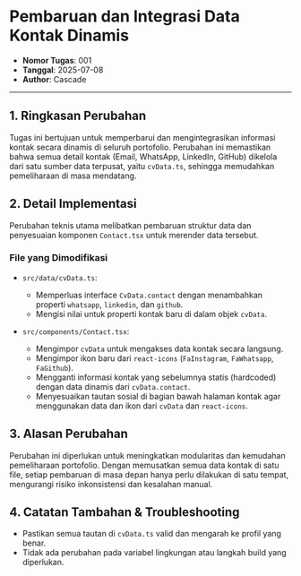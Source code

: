 # Pembaruan dan Integrasi Data Kontak Dinamis

- **Nomor Tugas**: 001
- **Tanggal**: 2025-07-08
- **Author**: Cascade

---

## 1. Ringkasan Perubahan

Tugas ini bertujuan untuk memperbarui dan mengintegrasikan informasi kontak secara dinamis di seluruh portofolio. Perubahan ini memastikan bahwa semua detail kontak (Email, WhatsApp, LinkedIn, GitHub) dikelola dari satu sumber data terpusat, yaitu `cvData.ts`, sehingga memudahkan pemeliharaan di masa mendatang.

## 2. Detail Implementasi

Perubahan teknis utama melibatkan pembaruan struktur data dan penyesuaian komponen `Contact.tsx` untuk merender data tersebut.

### File yang Dimodifikasi

- `src/data/cvData.ts`: 
  - Memperluas interface `CvData.contact` dengan menambahkan properti `whatsapp`, `linkedin`, dan `github`.
  - Mengisi nilai untuk properti kontak baru di dalam objek `cvData`.

- `src/components/Contact.tsx`:
  - Mengimpor `cvData` untuk mengakses data kontak secara langsung.
  - Mengimpor ikon baru dari `react-icons` (`FaInstagram`, `FaWhatsapp`, `FaGithub`).
  - Mengganti informasi kontak yang sebelumnya statis (hardcoded) dengan data dinamis dari `cvData.contact`.
  - Menyesuaikan tautan sosial di bagian bawah halaman kontak agar menggunakan data dan ikon dari `cvData` dan `react-icons`.

## 3. Alasan Perubahan

Perubahan ini diperlukan untuk meningkatkan modularitas dan kemudahan pemeliharaan portofolio. Dengan memusatkan semua data kontak di satu file, setiap pembaruan di masa depan hanya perlu dilakukan di satu tempat, mengurangi risiko inkonsistensi dan kesalahan manual.

## 4. Catatan Tambahan & Troubleshooting

- Pastikan semua tautan di `cvData.ts` valid dan mengarah ke profil yang benar.
- Tidak ada perubahan pada variabel lingkungan atau langkah build yang diperlukan.
